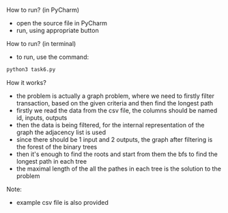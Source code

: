 How to run? (in PyCharm)
- open the source file in PyCharm
- run, using appropriate button

How to run? (in terminal)
- to run, use the command:
```bash
python3 task6.py
```

How it works?
- the problem is actually a graph problem, where we need to firstly filter transaction, based on the given criteria and then find the longest path
- firstly we read the data from the csv file, the columns should be named id, inputs, outputs
- then the data is being filtered, for the internal representation of the graph the adjacency list is used
- since there should be 1 input and 2 outputs, the graph after filtering is the forest of the binary trees
- then it's enough to find the roots and start from them the bfs to find the longest path in each tree
- the maximal length of the all the pathes in each tree is the solution to the problem

Note:
- example csv file is also provided